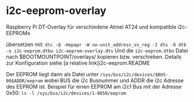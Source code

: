 # i2c-eeprom-overlay
Raspberry Pi DT-Overlay für verschiedene Atmel AT24 und kompatible i2c-EEPROMs

übersetzen mit: `dtc -@ -Hepapr -W no-unit_address_vs_reg -I dts -O dtb -o i2c-eeprom.dtbo i2c-eeprom-overlay.dts`
Und die `i2c-eeprom.dtbo` Datei nach $BOOTMOUNTPOINT/overlays/ kopieren bzw. verschieben. Details zur Konfiguration siehe [a relative link]i2c-eeprom.README

Der EEPROM liegt dann als Datei unter `/sys/bus/i2c/devices/$BUS-00$ADDR/eeprom`
wobei BUS die i2c Busnummer und ADDR die i2c Adresse des EEPROM ist.
Beispiel für einen EEPROM am i2c1 Bus mit der Adresse 0x50:
`ls -l /sys/bus/i2c/devices/1-0050/eeprom`

